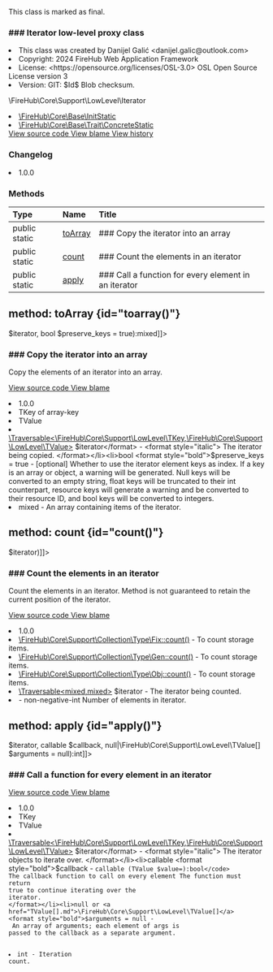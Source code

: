 <title># Iterator</title>

<code-block lang="php">
<![CDATA[final class \FireHub\Core\Support\LowLevel\Iterator()]]>
</code-block>





<tip>
    <p>
        This class is marked as <format style="bold">final</format>.
    </p>
</tip>







### ### Iterator low-level proxy class



<deflist>
    <def title="Class basic info:">
        <list><li>This class was created by Danijel Galić &lt;danijel.galic@outlook.com&gt;</li><li>Copyright: 2024 FireHub Web Application Framework</li><li>License: &lt;https://opensource.org/licenses/OSL-3.0&gt; OSL Open Source License version 3</li><li>Version: GIT: $Id$ Blob checksum.</li></list>
    </def>
</deflist>

<deflist><def title="Fully Qualified Class Name:">
        \FireHub\Core\Support\LowLevel\Iterator
    </def><def title="Implements:">
        <list><li><a href="InitStatic.md">\FireHub\Core\Base\InitStatic</a></li></list>
    </def><def title="Uses:">
        <list><li><a href="ConcreteStatic.md">\FireHub\Core\Base\Trait\ConcreteStatic</a></li></list>
    </def><def title="Source code:">
        <a href="https://github.com/The-FireHub-Project/Core/blob/develop-pre-alpha-m1/src/support/lowlevel/firehub.Iterator.php#L32">
            View source code
        </a>
    </def>
    <def title="Blame:">
        <a href="https://github.com/The-FireHub-Project/Core/blame/develop-pre-alpha-m1/src/support/lowlevel/firehub.Iterator.php">
            View blame
        </a>
    </def>
    <def title="History:">
        <a href="https://github.com/The-FireHub-Project/Core/commits/develop-pre-alpha-m1/src/support/lowlevel/firehub.Iterator.php">
            View history
        </a>
    </def></deflist>
### Changelog
<deflist>
    <def title="Version history:">
        <list><li>1.0.0</li></list>
    </def>
</deflist>


### Methods
| Type | Name | Title |
|:-----|:-----|:------|
|public static |<a href="#toarray()">toArray</a>|### Copy the iterator into an array|
|public static |<a href="#count()">count</a>|### Count the elements in an iterator|
|public static |<a href="#apply()">apply</a>|### Call a function for every element in an iterator|


## method: toArray {id="toarray()"}

<code-block lang="php">
    <![CDATA[public static Iterator::toArray(\Traversable<\FireHub\Core\Support\LowLevel\TKey,\FireHub\Core\Support\LowLevel\TValue> $iterator, bool $preserve_keys = true):mixed]]>
</code-block>













### ### Copy the iterator into an array

<p><format style="italic">Copy the elements of an iterator into an array.</format></p>

<deflist><def title="Source code:">
                <a href="https://github.com/The-FireHub-Project/Core/blob/develop-pre-alpha-m1/src/support/lowlevel/firehub.Iterator.php#L65">
                    View source code
                </a>
            </def>
            <def title="Blame:">
                <a href="https://github.com/The-FireHub-Project/Core/blame/develop-pre-alpha-m1/src/support/lowlevel/firehub.Iterator.php#L65">
                    View blame
                </a>
            </def></deflist>
<deflist>
    <def title="Version history:">
        <list><li>1.0.0</li></list>
    </def>
</deflist>
<deflist>
    <def title="This method has templates:">
        <list><li>TKey of array-key</li><li>TValue</li></list>
    </def>
</deflist>
<deflist>
    <def title="This method has parameters:">
        <list><li><a href="TValue&gt;.md">\Traversable&lt;\FireHub\Core\Support\LowLevel\TKey,\FireHub\Core\Support\LowLevel\TValue&gt;</a> <format style="bold">$iterator</format> - <format style="italic">
The iterator being copied.
</format></li><li>bool <format style="bold">$preserve_keys</format> = true - <format style="italic">[optional] 
Whether to use the iterator element keys as index.
If a key is an array or object, a warning will be generated. Null keys will be converted to an empty string,
float keys will be truncated to their int counterpart, resource keys will generate a warning and be converted
to their resource ID, and bool keys will be converted to integers.
</format></li></list>
    </def>
</deflist>
<deflist>
    <def title="This method returns:">
        <list><li>mixed - <format style="italic">An array containing items of the iterator.</format></li></list>
    </def>
</deflist>
## method: count {id="count()"}

<code-block lang="php">
    <![CDATA[public static Iterator::count(\Traversable<mixed,mixed> $iterator)]]>
</code-block>













### ### Count the elements in an iterator

<p><format style="italic">Count the elements in an iterator. Method is not guaranteed to retain the current position of the iterator.</format></p>

<deflist><def title="Source code:">
                <a href="https://github.com/The-FireHub-Project/Core/blob/develop-pre-alpha-m1/src/support/lowlevel/firehub.Iterator.php#L83">
                    View source code
                </a>
            </def>
            <def title="Blame:">
                <a href="https://github.com/The-FireHub-Project/Core/blame/develop-pre-alpha-m1/src/support/lowlevel/firehub.Iterator.php#L83">
                    View blame
                </a>
            </def></deflist>
<deflist>
    <def title="Version history:">
        <list><li>1.0.0</li></list>
    </def>
</deflist>
<deflist>
    <def title="This method is used by:">
        <list><li><a href="Fix.md#count()">\FireHub\Core\Support\Collection\Type\Fix::count()</a>  - <format style="italic">To count storage items.</format></li><li><a href="Gen.md#count()">\FireHub\Core\Support\Collection\Type\Gen::count()</a>  - <format style="italic">To count storage items.</format></li><li><a href="Obj.md#count()">\FireHub\Core\Support\Collection\Type\Obj::count()</a>  - <format style="italic">To count storage items.</format></li></list>
    </def>
</deflist>
<deflist>
    <def title="This method has parameters:">
        <list><li><a href="Traversable&lt;mixed,mixed&gt;.md">\Traversable&lt;mixed,mixed&gt;</a> <format style="bold">$iterator</format> - <format style="italic">
The iterator being counted.
</format></li></list>
    </def>
</deflist>
<deflist>
    <def title="This method returns:">
        <list><li> - <format style="italic">non-negative-int Number of elements in iterator.</format></li></list>
    </def>
</deflist>
## method: apply {id="apply()"}

<code-block lang="php">
    <![CDATA[public static Iterator::apply(\Traversable<\FireHub\Core\Support\LowLevel\TKey,\FireHub\Core\Support\LowLevel\TValue> $iterator, callable $callback, null|\FireHub\Core\Support\LowLevel\TValue[] $arguments = null):int]]>
</code-block>













### ### Call a function for every element in an iterator



<deflist><def title="Source code:">
                <a href="https://github.com/The-FireHub-Project/Core/blob/develop-pre-alpha-m1/src/support/lowlevel/firehub.Iterator.php#L110">
                    View source code
                </a>
            </def>
            <def title="Blame:">
                <a href="https://github.com/The-FireHub-Project/Core/blame/develop-pre-alpha-m1/src/support/lowlevel/firehub.Iterator.php#L110">
                    View blame
                </a>
            </def></deflist>
<deflist>
    <def title="Version history:">
        <list><li>1.0.0</li></list>
    </def>
</deflist>
<deflist>
    <def title="This method has templates:">
        <list><li>TKey</li><li>TValue</li></list>
    </def>
</deflist>
<deflist>
    <def title="This method has parameters:">
        <list><li><a href="TValue&gt;.md">\Traversable&lt;\FireHub\Core\Support\LowLevel\TKey,\FireHub\Core\Support\LowLevel\TValue&gt;</a> <format style="bold">$iterator</format> - <format style="italic">
The iterator objects to iterate over.
</format></li><li>callable <format style="bold">$callback</format> - <format style="italic">
<code>callable (TValue $value=):bool</code>
The callback function to call on every element The function must return true to continue iterating over the
iterator.
</format></li><li>null or <a href="TValue[].md">\FireHub\Core\Support\LowLevel\TValue[]</a> <format style="bold">$arguments</format> = null - <format style="italic">
An array of arguments; each element of args is passed to the callback as a separate argument.
</format></li></list>
    </def>
</deflist>
<deflist>
    <def title="This method returns:">
        <list><li>int - <format style="italic">Iteration count.</format></li></list>
    </def>
</deflist>